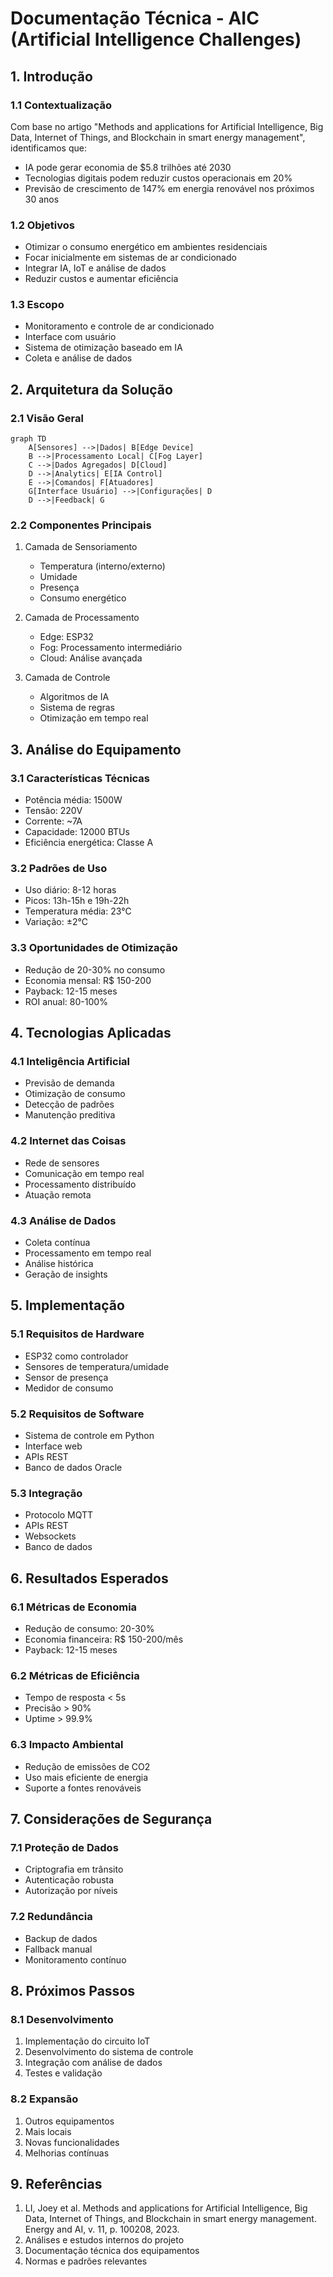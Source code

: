 # Documentação Técnica - AIC (Artificial Intelligence Challenges)

## 1. Introdução

### 1.1 Contextualização
Com base no artigo "Methods and applications for Artificial Intelligence, Big Data, Internet of Things, and Blockchain in smart energy management", identificamos que:
- IA pode gerar economia de $5.8 trilhões até 2030
- Tecnologias digitais podem reduzir custos operacionais em 20%
- Previsão de crescimento de 147% em energia renovável nos próximos 30 anos

### 1.2 Objetivos
- Otimizar o consumo energético em ambientes residenciais
- Focar inicialmente em sistemas de ar condicionado
- Integrar IA, IoT e análise de dados
- Reduzir custos e aumentar eficiência

### 1.3 Escopo
- Monitoramento e controle de ar condicionado
- Interface com usuário
- Sistema de otimização baseado em IA
- Coleta e análise de dados

## 2. Arquitetura da Solução

### 2.1 Visão Geral
```mermaid
graph TD
    A[Sensores] -->|Dados| B[Edge Device]
    B -->|Processamento Local| C[Fog Layer]
    C -->|Dados Agregados| D[Cloud]
    D -->|Analytics| E[IA Control]
    E -->|Comandos| F[Atuadores]
    G[Interface Usuário] -->|Configurações| D
    D -->|Feedback| G
```

### 2.2 Componentes Principais
1. Camada de Sensoriamento
   - Temperatura (interno/externo)
   - Umidade
   - Presença
   - Consumo energético

2. Camada de Processamento
   - Edge: ESP32
   - Fog: Processamento intermediário
   - Cloud: Análise avançada

3. Camada de Controle
   - Algoritmos de IA
   - Sistema de regras
   - Otimização em tempo real

## 3. Análise do Equipamento

### 3.1 Características Técnicas
- Potência média: 1500W
- Tensão: 220V
- Corrente: ~7A
- Capacidade: 12000 BTUs
- Eficiência energética: Classe A

### 3.2 Padrões de Uso
- Uso diário: 8-12 horas
- Picos: 13h-15h e 19h-22h
- Temperatura média: 23°C
- Variação: ±2°C

### 3.3 Oportunidades de Otimização
- Redução de 20-30% no consumo
- Economia mensal: R$ 150-200
- Payback: 12-15 meses
- ROI anual: 80-100%

## 4. Tecnologias Aplicadas

### 4.1 Inteligência Artificial
- Previsão de demanda
- Otimização de consumo
- Detecção de padrões
- Manutenção preditiva

### 4.2 Internet das Coisas
- Rede de sensores
- Comunicação em tempo real
- Processamento distribuído
- Atuação remota

### 4.3 Análise de Dados
- Coleta contínua
- Processamento em tempo real
- Análise histórica
- Geração de insights

## 5. Implementação

### 5.1 Requisitos de Hardware
- ESP32 como controlador
- Sensores de temperatura/umidade
- Sensor de presença
- Medidor de consumo

### 5.2 Requisitos de Software
- Sistema de controle em Python
- Interface web
- APIs REST
- Banco de dados Oracle

### 5.3 Integração
- Protocolo MQTT
- APIs REST
- Websockets
- Banco de dados

## 6. Resultados Esperados

### 6.1 Métricas de Economia
- Redução de consumo: 20-30%
- Economia financeira: R$ 150-200/mês
- Payback: 12-15 meses

### 6.2 Métricas de Eficiência
- Tempo de resposta < 5s
- Precisão > 90%
- Uptime > 99.9%

### 6.3 Impacto Ambiental
- Redução de emissões de CO2
- Uso mais eficiente de energia
- Suporte a fontes renováveis

## 7. Considerações de Segurança

### 7.1 Proteção de Dados
- Criptografia em trânsito
- Autenticação robusta
- Autorização por níveis

### 7.2 Redundância
- Backup de dados
- Fallback manual
- Monitoramento contínuo

## 8. Próximos Passos

### 8.1 Desenvolvimento
1. Implementação do circuito IoT
2. Desenvolvimento do sistema de controle
3. Integração com análise de dados
4. Testes e validação

### 8.2 Expansão
1. Outros equipamentos
2. Mais locais
3. Novas funcionalidades
4. Melhorias contínuas

## 9. Referências
1. LI, Joey et al. Methods and applications for Artificial Intelligence, Big Data, Internet of Things, and Blockchain in smart energy management. Energy and AI, v. 11, p. 100208, 2023.
2. Análises e estudos internos do projeto
3. Documentação técnica dos equipamentos
4. Normas e padrões relevantes
